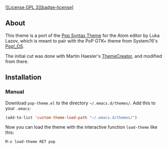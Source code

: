 [![License GPL 3][badge-license]](http://www.gnu.org/licenses/gpl-3.0.txt)

## About

This theme is a port of the
[Pop Syntax Theme](https://github.com/luka-lazov/pop-syntax) for the
Atom editor by Luka Lazov, which is meant to pair with the PoP GTK+
theme from System76's [Pop!_OS](https://system76.com/pop). 

The initial cut was done with Martin Haesler's
[ThemeCreator](https://github.com/mswift42/themecreator), and modified
from there.


## Installation

### Manual

Download `pop-theme.el` to the directory `~/.emacs.d/themes/`. Add this to your
`.emacs`:

```lisp
(add-to-list 'custom-theme-load-path "~/.emacs.d/themes/")
```

Now you can load the theme with the interactive function `load-theme` like this:

`M-x load-theme RET pop`
